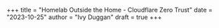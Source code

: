 +++
title = "Homelab Outside the Home - Cloudflare Zero Trust"
date = "2023-10-25"
author = "Ivy Duggan"
draft = true
+++
